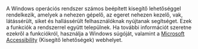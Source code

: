 A Windows operációs rendszer számos beépített kisegítő lehetőséggel rendelkezik, amelyek a nehezen gépelő, az egeret nehezen kezelő, vak, látássérült, siket és hallássérült felhasználóknak nyújtanak segítséget. Ezek a funkciók a rendszerrel együtt települnek. Ha további információt szeretne ezekről a funkciókról, használja a Windows súgóját, valamint a [Microsoft Accessibility](http://go.microsoft.com/fwlink/?LinkId=8431) (Kisegítő lehetőségek) webhelyet.

<!--HONumber=Oct16_HO1-->


